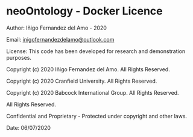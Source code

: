 # neoOntology - Docker Licence

Author: Iñigo Fernandez del Amo - 2020

Email: inigofernandezdelamo@outlook.com

License: This code has been developed for research and demonstration purposes.

Copyright (c) 2020 Iñigo Fernandez del Amo. All Rights Reserved.

Copyright (c) 2020 Cranfield University. All Rights Reserved.

Copyright (c) 2020 Babcock International Group. All Rights Reserved.

All Rights Reserved.

Confidential and Proprietary - Protected under copyright and other laws.

Date: 06/07/2020
